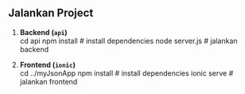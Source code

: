 ## Jalankan Project

1. **Backend (`api`)**  
cd api
npm install      # install dependencies
node server.js   # jalankan backend

2. **Frontend (`ionic`)**  
cd ../myJsonApp
npm install      # install dependencies
ionic serve      # jalankan frontend


